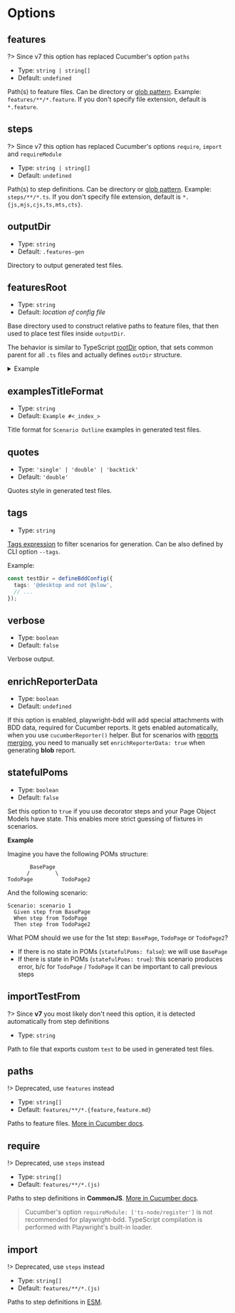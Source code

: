 # Options

## features

?> Since v7 this option has replaced Cucumber's option `paths`

- Type: `string | string[]`
- Default: `undefined`

Path(s) to feature files. Can be directory or [glob pattern](https://github.com/mrmlnc/fast-glob?tab=readme-ov-file#pattern-syntax).
Example: `features/**/*.feature`.
If you don't specify file extension, default is `*.feature`.

## steps

?> Since v7 this option has replaced Cucumber's options `require`, `import` and `requireModule`

- Type: `string | string[]`
- Default: `undefined`

Path(s) to step definitions. Can be directory or [glob pattern](https://github.com/mrmlnc/fast-glob?tab=readme-ov-file#pattern-syntax).
Example: `steps/**/*.ts`.
If you don't specify file extension, default is `*.{js,mjs,cjs,ts,mts,cts}`.

## outputDir

- Type: `string`
- Default: `.features-gen`

Directory to output generated test files.

## featuresRoot

- Type: `string`
- Default: *location of config file*

Base directory used to construct relative paths to feature files, 
that then used to place test files inside `outputDir`.

The behavior is similar to TypeScript [rootDir](https://www.typescriptlang.org/tsconfig#rootDir) option, that sets common parent for all `.ts` files and actually defines `outDir` structure.

<details>
  <summary>Example</summary>

  Imagine the following project structure:

  ```
  features
    feature1.feature
    subdir
      feature2.feature
  playwright.config.ts 
  ```

  If you generate tests without `featuresRoot` you will get the following output:
  ```
  .features-gen
    features
      feature1.feature.spec.js
      subdir
        feature2.feature.spec.js
  ```

  If you don't want to include `features` directory into output, you can set `featuresRoot: './features'` and then all output paths will be resolved from it:
  ```
  .features-gen
    feature1.feature.spec.js
    subdir
      feature2.feature.spec.js
  ```
</details>

## examplesTitleFormat

- Type: `string`
- Default: `Example #<_index_>`

Title format for `Scenario Outline` examples in generated test files.

## quotes

- Type: `'single' | 'double' | 'backtick'`
- Default: `'double'`

Quotes style in generated test files.

## tags

- Type: `string`

[Tags expression](https://cucumber.io/docs/cucumber/api/?lang=javascript#tag-expressions) to filter scenarios for generation. Can be also defined by CLI option `--tags`.

Example:
```ts
const testDir = defineBddConfig({
  tags: '@desktop and not @slow',
  // ...
});
```

## verbose

- Type: `boolean`
- Default: `false`

Verbose output.

## enrichReporterData

- Type: `boolean`
- Default: `undefined`

If this option is enabled, playwright-bdd will add special attachments with BDD data, required for Cucumber reports. It gets enabled automatically, when you use `cucumberReporter()` helper. But for scenarios with [reports merging](reporters/cucumber.md#merge-reports), you need to manually set `enrichReporterData: true` when generating **blob** report.

## statefulPoms

- Type: `boolean`
- Default: `false`

Set this option to `true` if you use decorator steps and your Page Object Models have state. This enables more strict guessing of fixtures in scenarios.

**Example**

Imagine you have the following POMs structure:
```
       BasePage
      /        \
TodoPage         TodoPage2
```
And the following scenario:
```gherkin
Scenario: scenario 1
  Given step from BasePage
  When step from TodoPage
  Then step from TodoPage2
```
What POM should we use for the 1st step: `BasePage`, `TodoPage` or `TodoPage2`?

* If there is no state in POMs (`statefulPoms: false`): we will use `BasePage`
* If there is state in POMs (`statefulPoms: true`): this scenario produces error, b/c for `TodoPage` / `TodoPage` it can be important to call previous steps

## importTestFrom

?> Since **v7** you most likely don't need this option, it is detected automatically from step definitions

- Type: `string`

Path to file that exports custom `test` to be used in generated test files.

## paths

!> Deprecated, use `features` instead

- Type: `string[]`
- Default: `features/**/*.{feature,feature.md}`

Paths to feature files. [More in Cucumber docs](https://github.com/cucumber/cucumber-js/blob/main/docs/configuration.md#finding-your-features).

## require

!> Deprecated, use `steps` instead

- Type: `string[]`
- Default: `features/**/*.(js)`

Paths to step definitions in **CommonJS**. [More in Cucumber docs](https://github.com/cucumber/cucumber-js/blob/main/docs/configuration.md#finding-your-code).

> Cucumber's option `requireModule: ['ts-node/register']` is not recommended for playwright-bdd. TypeScript compilation is performed with Playwright's built-in loader.

## import

!> Deprecated, use `steps` instead

- Type: `string[]`
- Default: `features/**/*.(js)`

Paths to step definitions in [ESM](configuration/esm.md).